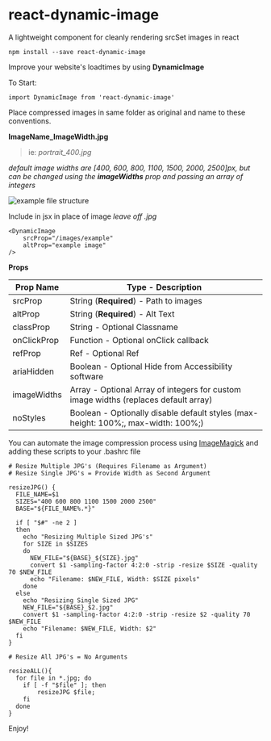# react-dynamic-image

A lightweight component for cleanly rendering srcSet images in react

`npm install --save react-dynamic-image`

Improve your website's loadtimes by using **DynamicImage**

To Start:

`import DynamicImage from 'react-dynamic-image'`

Place compressed images in same folder as original and name to these conventions.

**ImageName_ImageWidth.jpg**

> ie: _portrait_400.jpg_

_default image widths are [400, 600, 800, 1100, 1500, 2000, 2500]px, but can be changed using the **imageWidths** prop and passing an array of integers_

![example file structure](https://i.imgur.com/GzCo7gO.png)

Include in jsx in place of image _leave off .jpg_

```
<DynamicImage
    srcProp="/images/example"
    altProp="example image"
/>
```

**Props**

| Prop Name   | Type - Description                                                                  |
| ----------- | ----------------------------------------------------------------------------------- |
| srcProp     | String (**Required**) - Path to images                                              |
| altProp     | String (**Required**) - Alt Text                                                    |
| classProp   | String - Optional Classname                                                         |
| onClickProp | Function - Optional onClick callback                                                |
| refProp     | Ref - Optional Ref                                                                  |
| ariaHidden  | Boolean - Optional Hide from Accessibility software                                 |
| imageWidths | Array - Optional Array of integers for custom image widths (replaces default array) |
| noStyles    | Boolean - Optionally disable default styles (max-height: 100%;, max-width: 100%;)   |

You can automate the image compression process using [ImageMagick](https://www.imagemagick.org/script/download.php) and adding these scripts to your .bashrc file

```
# Resize Multiple JPG's (Requires Filename as Argument)
# Resize Single JPG's = Provide Width as Second Argument

resizeJPG() {
  FILE_NAME=$1
  SIZES="400 600 800 1100 1500 2000 2500"
  BASE="${FILE_NAME%.*}"

  if [ "$#" -ne 2 ]
  then
    echo "Resizing Multiple Sized JPG's"
    for SIZE in $SIZES
    do
      NEW_FILE="${BASE}_${SIZE}.jpg"
      convert $1 -sampling-factor 4:2:0 -strip -resize $SIZE -quality 70 $NEW_FILE
      echo "Filename: $NEW_FILE, Width: $SIZE pixels"
    done
  else
    echo "Resizing Single Sized JPG"
    NEW_FILE="${BASE}_$2.jpg"
    convert $1 -sampling-factor 4:2:0 -strip -resize $2 -quality 70 $NEW_FILE
    echo "Filename: $NEW_FILE, Width: $2"
  fi
}

# Resize All JPG's = No Arguments

resizeALL(){
  for file in *.jpg; do
    if [ -f "$file" ]; then
        resizeJPG $file;
    fi
  done
}
```

Enjoy!
